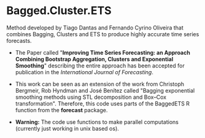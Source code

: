 # Bagged.Cluster.ETS
Method developed by Tiago Dantas and Fernando Cyrino Oliveira that combines Bagging, Clusters and ETS to produce highly accurate time series forecasts.

- The Paper called "**Improving Time Series Forecasting: an Approach Combining Bootstrap Aggregation, Clusters and Exponential Smoothing**" describing the entire approach has been accepted for publication in the *International Journal of Forecasting*.

- This work can be seen as an extension of the work from Christoph Bergmeir, Rob Hyndman and José Benítez called "Bagging exponential smoothing methods using STL decomposition and Box–Cox transformation". Therefore, this code uses parts of the BaggedETS R function from the **forecast** package. 

- **Warning:** The code use functions to make parallel computations (currently just working in unix based os).
